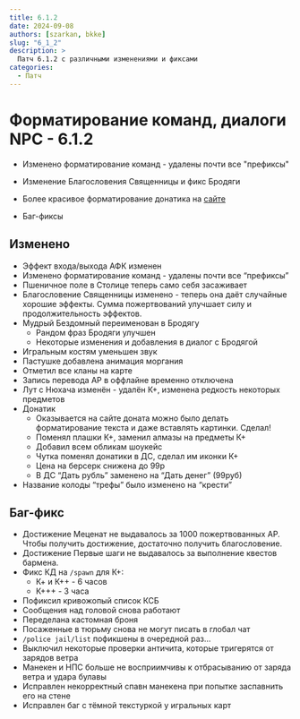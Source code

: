 ```yaml
---
title: 6.1.2
date: 2024-09-08
authors: [szarkan, bkke]
slug: "6_1_2"
description: >
  Патч 6.1.2 с различными изменениями и фиксами
categories:
  - Патч
---
```


# Форматирование команд, диалоги NPC - 6.1.2 

- Изменено форматирование команд - удалены почти все "префиксы"

- Изменение Благословения Священницы и фикс Бродяги

- Более красивое форматирование донатика на [сайте](https://donate.catcraftmc.ru)

- Баг-фиксы

<!-- more -->

## Изменено

- Эффект входа/выхода АФК изменен
- Изменено форматирование команд - удалены почти все “префиксы”
- Пшеничное поле в Столице теперь само себя засаживает
- Благословение Священницы изменено - теперь она даёт случайные хорошие эффекты. Сумма пожертвований улучшает силу и продолжительность эффектов.
- Мудрый Бездомный переименован в Бродягу
    - Рандом фраз Бродяги улучшен
    - Некоторые изменения и добавления в диалог с Бродягой
- Игральным костям уменьшен звук
- Пастушке добавлена анимация моргания
- Отметил все кланы на карте
- Запись перевода АР в оффлайне временно отключена
- Лут с Нюхача изменён - удалён К+, изменена редкость некоторых предметов
- Донатик
    - Оказывается на сайте доната можно было делать форматирование текста и даже вставлять картинки. Сделал!
    - Поменял плашки К+, заменил алмазы на предметы К+
    - Добавил всем обликам шоукейс
    - Чутка поменял донатики в ДС, сделал им иконки К+
    - Цена на берсерк снижена до 99р
    - В ДС “Дать рубль” заменено на “Дать денег” (99руб)
- Название колоды “трефы” было изменено на “крести”

## Баг-фикс

- Достижение Меценат не выдавалось за 1000 пожертвованных АР. Чтобы получить достижение, достаточно получить благословение.
- Достижение Первые шаги не выдавалось за выполнение квестов бармена.
- Фикс КД на `/spawn` для К+:
    - К+ и К++ - 6 часов
    - К+++ - 3 часа
- Пофиксил кривожопый список КСБ
- Сообщения над головой снова работают
- Переделана кастомная броня
- Посаженные в тюрьму снова не могут писать в глобал чат
- `/police jail/list` пофикшены в очередной раз…
- Выключил некоторые проверки античита, которые тригерятся от зарядов ветра
- Манекен и НПС больше не восприимчивы к отбрасыванию от заряда ветра и удара булавы
- Исправлен некорректный спавн манекена при попытке заспавнить его на стене
- Исправлен баг с тёмной текстуркой у игральных карт